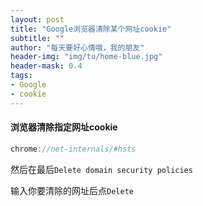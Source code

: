 ```yaml
---
layout: post
title: "Google浏览器清除某个网址cookie"
subtitle: ""
author: "每天要好心情哦，我的朋友"
header-img: "img/tu/home-blue.jpg"
header-mask: 0.4
tags:
- Google
- cookie
---
```

#### 浏览器清除指定网址cookie

```js
chrome://net-internals/#hsts
```


然后在最后`Delete domain security policies`


输入你要清除的网址后点`Delete`